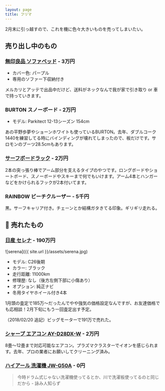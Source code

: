 ```yaml
---
layout: page
title: フリマ
---
```


2月末に引っ越すので、これを機に色々大きいものを売ってしまいたい。

## 売り出し中のもの

### [無印良品 ソファベッド](https://www.muji.net/store/list/%E5%AE%B6%E5%85%B7%E3%83%BB%E3%82%A4%E3%83%B3%E3%83%86%E3%83%AA%E3%82%A2%E3%83%BB%E5%AE%B6%E9%9B%BB%2B%E3%83%99%E3%83%83%E3%83%89%2B%E3%83%99%E3%83%83%E3%83%89%E3%83%AB%E3%83%BC%E3%83%A0%2B%E3%82%BD%E3%83%95%E3%82%A1%E3%83%99%E3%83%83%E3%83%89) - 3万円

- カバー色: パープル
- 専用のソファー下収納付き

メルカリとアッテで出品中だけど、送料がネックなんで我が家で引き取り or 車で持っていきます。

### BURTON スノーボード - 2万円

- モデル: Parkitect 12-13シーズン 154cm

あの平野歩夢やショーンホワイトも使っているBURTON。去年、ダブルコーク1440を練習してる時にバインディングが壊れてしまったので、板だけです。サロモンのブーツ28.5cmもあります。

### [サーフボードラック](http://www.oceandept.net/?pid=126582244) - 2万円

2本の突っ張り棒でアーム部分を支えるタイプのやつです。ロングボードやショートボード、スノーボードやスキーまで何でもいけます。アーム4本とハンガーなどをかけられるフックが2本付いてます。

### RAINBOW ビーチクルーザー - 5千円

黒。サーフキャリア付き。チェーンとか結構ガタきてる印象。ギリギリ走れる。

## :bow: 売れたもの

### [日産 セレナ](https://ja.wikipedia.org/wiki/%E6%97%A5%E7%94%A3%E3%83%BB%E3%82%BB%E3%83%AC%E3%83%8A#4%E4%BB%A3%E7%9B%AE_C26%E5%9E%8B%EF%BC%882010%E5%B9%B4_-_2016%E5%B9%B4%EF%BC%89) - 190万円

![serena]({{ site.url }}/assets/serena.jpg)

- モデル: C26後期
- カラー: ブラック
- 走行距離: 11000km
- 修理歴: なし（後方左側下部に小傷あり）
- オプション: 純正ナビ
- 冬用タイヤホイール付き4本

1月頭の査定で185万〜だったんでやや強気の価格設定なんですが、お友達価格でも応相談！2月下旬にもう一回査定出す予定。

（2018/02/20 追記）ビッグモーターで191万で売れた。

### [シャープ エアコン AY-D28DX-W](http://kakaku.com/item/K0000614314/) - 2万円

8畳〜12畳まで対応可能なエアコン。プラズマクラスターでイオンを感じられます。去年、プロの業者にお願いしてクリーニング済み。

### [ハイアール 洗濯機 JW-G50A](http://www.haier.com/jp/products/discontinued/discontinued_washingmachine/201203/t20120322_118923.shtml) - 0円

> 今時ドラム式じゃない洗濯機使ってるとか、川で洗濯板使ってるのと同じだから - 詠み人知らず
